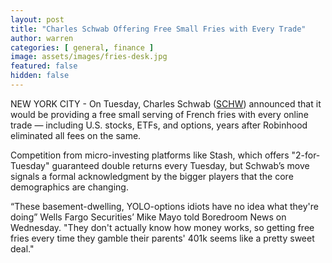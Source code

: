 ```yaml
---
layout: post
title: "Charles Schwab Offering Free Small Fries with Every Trade"
author: warren
categories: [ general, finance ]
image: assets/images/fries-desk.jpg
featured: false
hidden: false
---
```


NEW YORK CITY - On Tuesday, Charles Schwab ([SCHW](https://finance.yahoo.com/quote/SCHW/)) announced that it would be providing a free small serving of French fries with every online trade — including U.S. stocks, ETFs, and options, years after Robinhood eliminated all fees on the same.

Competition from micro-investing platforms like Stash, which offers "2-for-Tuesday" guaranteed double returns every Tuesday, but Schwab’s move signals a formal acknowledgment by the bigger players that the core demographics are changing.

“These basement-dwelling, YOLO-options idiots have no idea what they're doing” Wells Fargo Securities’ Mike Mayo told Boredroom News on Wednesday. "They don't actually know how money works, so getting free fries every time they gamble their parents' 401k seems like a pretty sweet deal." 